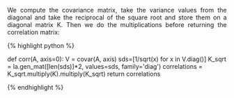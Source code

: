 <div style="text-align: justify">
<p>We compute the covariance matrix, take the variance values from the diagonal
and take the reciprocal of the square root and store them on a diagonal matrix
K. Then we do the multiplications before returning the correlation matrix:</p>
</div>

{% highlight python %}

def corr(A, axis=0):
    V = covar(A, axis)
    sds=[1/sqrt(x) for x in V.diag()]
    K_sqrt = la.gen_mat([len(sds)]*2, values=sds, family='diag')
    correlations = K_sqrt.multiply(K).multiply(K_sqrt)
    return correlations

{% endhighlight %}
